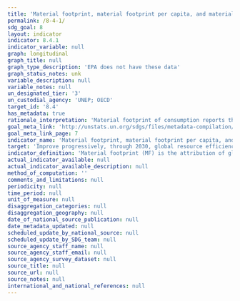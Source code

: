 ```yaml
---
title: 'Material footprint, material footprint per capita, and material footprint per GDP'
permalink: /8-4-1/
sdg_goal: 8
layout: indicator
indicator: 8.4.1
indicator_variable: null
graph: longitudinal
graph_title: null
graph_type_description: 'EPA does not have these data'
graph_status_notes: unk
variable_description: null
variable_notes: null
un_designated_tier: '3'
un_custodial_agency: 'UNEP; OECD'
target_id: '8.4'
has_metadata: true
rationale_interpretation: 'Material footprint of consumption reports the amount of primary materials required to serve final demand of a country and can be interpreted as an indicator for the material standard of living/level of capitalization of an economy. Per_capita MF describes the average material use for final demand. DMC and MF need to be looked at in combination as they cover the two aspects of the economy, production and consumption. The DMC reports the actual amount of material in an economy, MF the virtual amount required across the whole supply chain to service final demand. A country can, for instance have a very high DMC because it has a large primary production sector for export or a very low DMC because it has outsourced most of the material intensive industrial processes to other countries. The material footprint corrects for both phenomena.'
goal_meta_link: 'http://unstats.un.org/sdgs/files/metadata-compilation/Metadata-Goal-8.pdf'
goal_meta_link_page: 7
indicator_name: 'Material footprint, material footprint per capita, and material footprint per GDP'
target: 'Improve progressively, through 2030, global resource efficiency in consumption and production and endeavour to decouple economic growth from environmental degradation, in accordance with the 10-year framework of programmes on sustainable consumption and production, with developed countries taking the lead.'
indicator_definition: 'Material footprint (MF) is the attribution of global material extraction to domestic final demand of a country. It is calculated as raw material equivalent of imports (RMEIM) plus domestic extraction (DE) minus raw material equivalents of exports (RMEEX). For the attribution of the primary material needs of final demand a global, multi_regional input_output (MRIO) framework is employed. The attribution method based on I_O analytical tools is described in detail in Wiedmann et al. 2015. It is based on the EORA MRIO framework developed by the University of Sydney, Australia (Lenzen et al. 2013) which is an internationally well_established and the most detailed and reliable MRIO framework available to date.'
actual_indicator_available: null
actual_indicator_available_description: null
method_of_computation: ''
comments_and_limitations: null
periodicity: null
time_period: null
unit_of_measure: null
disaggregation_categories: null
disaggregation_geography: null
date_of_national_source_publication: null
date_metadata_updated: null
scheduled_update_by_national_source: null
scheduled_update_by_SDG_team: null
source_agency_staff_name: null
source_agency_staff_email: null
source_agency_survey_dataset: null
source_title: null
source_url: null
source_notes: null
international_and_national_references: null
---
```

